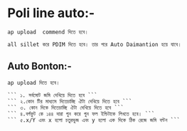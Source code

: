 # Poli line auto:-

``` ap upload  commend দিতে হবে। ```

``` all sillet করে PDIM দিতে হবে। তার পরে Auto Daimantion হয়ে যাবে। ```


## Auto Bonton:-

``` ap upload দিতে হবে। ```
``` all sillet করতে হবে cd দিতে হবে। 
``` ১. সর্বমোট জমি দেখিয়ে দিতে হবে ```
``` ২.কোন টির মাধ্যমে দিতেচাচ্ছি ঐটা দেখিয়ে দিতে হবে ```
``` ৩. কোন দিকে দিতেচাচ্ছি ঐটা দেখিয়ে দিতে হবে ```
``` ৪.বর্গফুট কে ১৪৪ দারা গুন করে গুন ফল ইন্চিটাকে লিখতে হবে। ```
``` ৫.x/Y এবং x হলো চতুরভুজ এবং y হলো এক দিকে ঠিক রেজে জমি বন্টন ```
